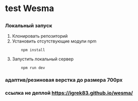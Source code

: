 # test Wesma

## 

### Локальный запуск

1. Клонировать репозиторий
2. Установить отсутствующие модули npm
   ```
       npm install
   ```
3. Запустить локальный сервер
   ```
       npm run dev
   ```

### адаптив/резиновая верстка до размера 700px

### ссылка не деплой https://igrek83.github.io/wesma/